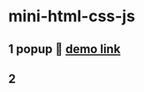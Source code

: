 # mini-html-css-js

## 1 popup &#128064; <a href="https://illustrious-chebakia-7c84c5.netlify.app/" target="_blank"> demo link </a>

## 2

